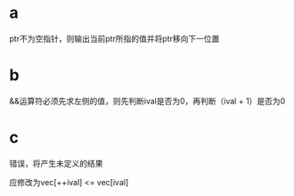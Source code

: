 # a

ptr不为空指针，则输出当前ptr所指的值并将ptr移向下一位置

# b

&&运算符必须先求左侧的值，则先判断ival是否为0，再判断（ival + 1）是否为0

# c

错误，将产生未定义的结果

应修改为vec[++ival] <= vec[ival]